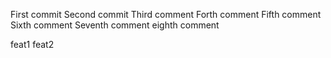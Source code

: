 First commit
Second commit
Third comment
Forth comment
Fifth comment
Sixth comment
Seventh comment
eighth comment

feat1
feat2